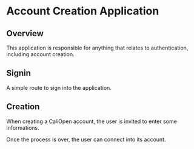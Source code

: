 Account Creation Application
============================

## Overview

This application is responsible for anything that relates to authentication,
including account creation.

## Signin

A simple route to sign into the application.

## Creation

When creating a CaliOpen account, the user is invited to enter some
informations.

Once the process is over, the user can connect into its account.

